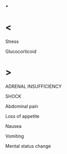 # .

# <

Stress

Glucocorticoid

# >

ADRENAL INSUFFICIENCY

SHOCK

Abdominal pain

Loss of appetite

Nausea

Vomiting

Mental status change
